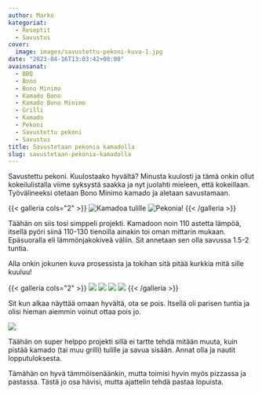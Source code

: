 ```yaml
---
author: Marko
kategoriat:
  - Reseptit
  - Savustus
cover:
  image: images/savustettu-pekoni-kuva-1.jpg
date: "2023-04-16T13:03:42+00:00"
avainsanat:
  - BBQ
  - Bono
  - Bono Minimo
  - Kamado Bono
  - Kamado Bono Minimo
  - Grilli
  - Kamado
  - Pekoni
  - Savustettu pekoni
  - Savustus
title: Savustetaan pekonia kamadolla
slug: savustetaan-pekonia-kamadolla
---
```

Savustettu pekoni. Kuulostaako hyvältä? Minusta kuulosti ja tämä onkin ollut kokeilulistalla viime syksystä saakka ja nyt juolahti mieleen, että kokeillaan. Työvälineeksi otetaan Bono Minimo kamado ja aletaan savustamaan.

{{< galleria cols="2" >}}
![](images/savustettu-pekoni-kuva-2.jpg "Kamadoa tulille")
![](images/savustettu-pekoni-kuva-3.jpg "Pekonia!")
{{< /galleria >}}

Täähän on siis tosi simppeli projekti. Kamadoon noin 110 astetta lämpöä, itsellä pyöri siinä 110-130 tienoilla ainakin toi oman mittarin mukaan. Epäsuoralla eli lämmönjakokiveä väliin. Sit annetaan sen olla savussa 1.5-2 tuntia.

Alla onkin jokunen kuva prosessista ja tokihan sitä pitää kurkkia mitä sille kuuluu!

{{< galleria cols="2" >}}
![](images/savustettu-pekoni-kuva-4.jpg)
![](images/savustettu-pekoni-kuva-5.jpg)
![](images/savustettu-pekoni-kuva-6.jpg)
![](images/savustettu-pekoni-kuva-7.jpg)
{{< /galleria >}}

Sit kun alkaa näyttää omaan hyvältä, ota se pois. Itsellä oli parisen tuntia ja olisi hieman aiemmin voinut ottaa pois jo.

![](images/savustettu-pekoni-kuva-8.jpg)

Täähän on super helppo projekti sillä ei tartte tehdä mitään muuta, kuin pistää kamado (tai muu grilli) tulille ja savua sisään. Annat olla ja nautit lopputuloksesta.

Tämähän on hyvä tämmöisenäänkin, mutta toimisi hyvin myös pizzassa ja pastassa. Tästä jo osa hävisi, mutta ajattelin tehdä pastaa lopuista.
